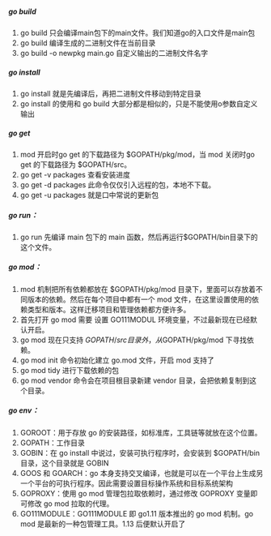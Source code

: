 ##### go build

1. go build 只会编译main包下的main文件。我们知道go的入口文件是main包
2. go build 编译生成的二进制文件在当前目录
3. go build -o newpkg main.go  自定义输出的二进制文件名字

##### go install

1. go install 就是先编译后，再把二进制文件移动到特定目录
2. go install 的使用和 go build 大部分都是相似的，只是不能使用o参数自定义输出

##### go get

1. mod 开启时go get 的下载路径为 $GOPATH/pkg/mod，当 mod 关闭时go get 的下载路径为 $GOPATH/src。
2. go get -v  packages 查看安装进度
3. go get -d  packages 此命令仅仅引入远程的包，本地不下载。
4. go get -u  packages 就是口中常说的更新包

##### go run：

1. go run  先编译 main 包下的 main 函数，然后再运行$GOPATH/bin目录下的这个文件。

##### go mod：

1. mod 机制把所有依赖都放在 $GOPATH/pkg/mod 目录下，里面可以存放着不同版本的依赖。然后在每个项目中都有一个 mod 文件，在这里设置使用的依赖类型和版本。这样迁移项目和管理依赖都方便许多。
2. 首先打开 go mod 需要 设置 GO111MODUL 环境变量，不过最新现在已经默认开启。
3.  go mod 现在只支持 $GOPATH/src 目录外，从$GOPATH/pkg/mod 下寻找依赖。
4. go mod init  命令初始化建立 go.mod 文件，开启 mod 支持了
5. go mod tidy  进行下载依赖的包
6. go mod vendor 命令会在项目根目录新建 vendor 目录，会把依赖复制到这个目录。

##### go env：

1. GOROOT：用于存放 go 的安装路径，如标准库，工具链等就放在这个位置。
2. GOPATH：工作目录
3. GOBIN：在 go install 中说过，安装可执行程序时，会安装到 $GOPATH/bin 目录，这个目录就是 GOBIN
4. GOOS 和 GOARCH：go 本身支持交叉编译，也就是可以在一个平台上生成另一个平台的可执行程序。因此需要设置目标操作系统和目标系统架构
5. GOPROXY：使用 go mod 管理包拉取依赖时，通过修改 GOPROXY 变量即可修改 go mod 拉取的代理。
6. GO111MODULE：GO111MODULE 即 go1.11 版本推出的 go mod 机制。go mod 是最新的一种包管理工具。1.13 后便默认开启了





